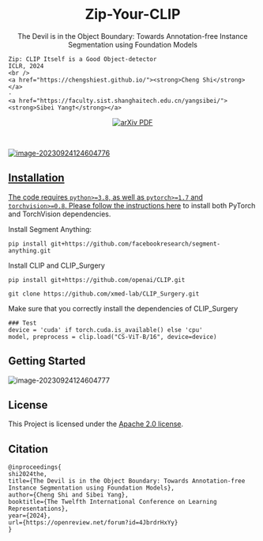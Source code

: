 <br />
<p align="center">
  <h1 align="center">Zip-Your-CLIP</h1>
  <p align="center">
	The Devil is in the Object Boundary: Towards Annotation-free Instance Segmentation using Foundation Models
	  
	Zip: CLIP Itself is a Good Object-detector
    ICLR, 2024
    <br />
    <a href="https://chengshiest.github.io/"><strong>Cheng Shi</strong></a>
    ·
    <a href="https://faculty.sist.shanghaitech.edu.cn/yangsibei/"><strong>Sibei Yang†</strong></a>
  </p>

  <p align="center">
    <a href='https://openreview.net/forum?id=4JbrdrHxYy'>
      <img src='https://img.shields.io/badge/Paper-PDF-green?style=flat&logo=arXiv&logoColor=green' alt='arXiv PDF'>
  </p>
<br />

<!-- **[The Devil is in the Object Boundary: Towards Annotation-free Instance Segmentation using Foundation Models](https://openreview.net/forum?id=4JbrdrHxYy&referrer=%5BAuthor%20Console%5D(%2Fgroup%3Fid%3DICLR.cc%2F2024%2FConference%2FAuthors%23your-submissions))**

[Cheng Shi](https://chengshiest.github.io/), [Sibei Yang†](https://faculty.sist.shanghaitech.edu.cn/yangsibei/)

†Corresponding Author -->

<!-- [![arXiv](https://img.shields.io/badge/arXiv-FreeBloom-b31b1b.svg)](https://arxiv.org/abs/2309.14494) ![Pytorch](https://img.shields.io/badge/PyTorch->=1.10.0-Red?logo=pytorch) -->

<!-- Code will be released soon, stay tuned! -->

![image-20230924124604776](__assets__/fig1.png)


## Installation
The code requires `python>=3.8`, as well as `pytorch>=1.7` and `torchvision>=0.8`. Please follow the instructions [here](https://pytorch.org/get-started/locally/) to install both PyTorch and TorchVision dependencies.

Install Segment Anything:
```
pip install git+https://github.com/facebookresearch/segment-anything.git
```


Install CLIP and CLIP_Surgery
```
pip install git+https://github.com/openai/CLIP.git

git clone https://github.com/xmed-lab/CLIP_Surgery.git
```

Make sure that you correctly install the dependencies of CLIP_Surgery
```
### Test
device = 'cuda' if torch.cuda.is_available() else 'cpu'
model, preprocess = clip.load("CS-ViT-B/16", device=device)
```

## <a name="GettingStarted"></a>Getting Started
![image-20230924124604777](__assets__/fig2.png)


## License

This Project is licensed under the [Apache 2.0 license](__assets__/LICENSE.txt).


## Citation

```
@inproceedings{
shi2024the,
title={The Devil is in the Object Boundary: Towards Annotation-free Instance Segmentation using Foundation Models},
author={Cheng Shi and Sibei Yang},
booktitle={The Twelfth International Conference on Learning Representations},
year={2024},
url={https://openreview.net/forum?id=4JbrdrHxYy}
}
```
